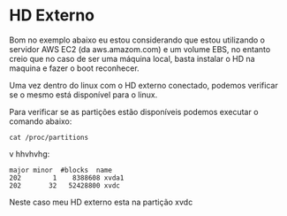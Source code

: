 # HD Externo

Bom no exemplo abaixo eu estou considerando que estou utilizando o servidor AWS EC2 (da aws.amazom.com) e um volume EBS, no entanto creio que no caso de ser uma máquina local, basta instalar o HD na maquina e fazer o boot reconhecer.

Uma vez dentro do linux com o HD externo conectado, podemos verificar se o mesmo está disponível para o linux.

Para verificar se as partições estão disponíveis podemos executar o comando abaixo:

    cat /proc/partitions

v hhvhvhg:

    major minor  #blocks  name
    202        1    8388608 xvda1
    202       32   52428800 xvdc

Neste caso meu HD externo esta na partição xvdc
